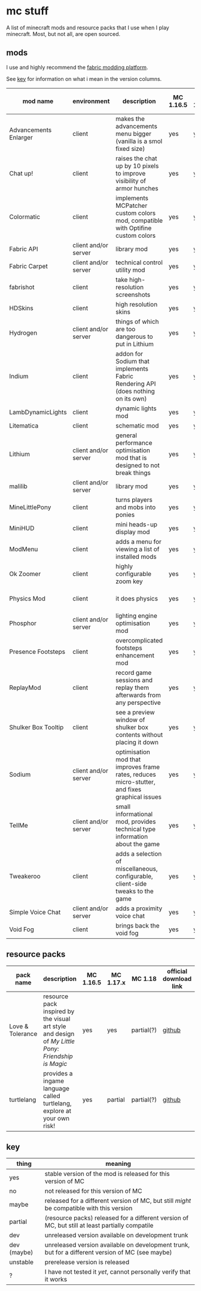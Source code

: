 # mc stuff

A list of minecraft mods and resource packs that I use when I play minecraft. Most, but not all, are open sourced.

## mods

I use and highly recommend the [fabric modding platform](https://fabricmc.net/).

See [key](#key) for information on what i mean in the version columns.

| mod name              | environment          | description                                                                                   | MC 1.16.5 | MC 1.17.1 | MC 1.18                             | official download link                                             | repo link                            |
| --------------------- | -------------------- | --------------------------------------------------------------------------------------------- | --------- | --------- | ----------------------------------- | ------------------------------------------------------------------ | ------------------------------------ |
| Advancements Enlarger | client               | makes the advancements menu bigger (vanilla is a smol fixed size)                             | yes       | yes       | no                                  | [curseforge][Advancements Enlarger:curseforge]                     | [github][Advancements Enlarger:repo] |
| Chat up!              | client               | raises the chat up by 10 pixels to improve visibility of armor hunches                        | yes       | yes       | yes(?)                              | [github][Chat up!:github]                                          | [github][Chat up!:repo]              |
| Colormatic            | client               | implements MCPatcher custom colors mod, compatible with Optifine custom colors                | yes       | yes       | dev (maybe)                         | [github][Colormatic:github], [modrinth][Colormatic:modrinth]       | [github][Colormatic:repo]            |
| Fabric API            | client and/or server | library mod                                                                                   | yes       | yes       | yes(?)                              | [github][Fabric API:github], [modrinth][Fabric API:modrinth]       | [github][Fabric API:repo]            |
| Fabric Carpet         | client and/or server | technical control utility mod                                                                 | yes       | yes       | yes(?)                              | [github][Fabric Carpet:github]                                     | [github][Fabric Carpet:repo]         |
| fabrishot             | client               | take high-resolution screenshots                                                              | yes       | yes       | yes(?)                              | [modrinth][fabrishot:modrinth]                                     | [github][fabrishot:repo]             |
| HDSkins               | client               | high resolution skins                                                                         | yes       | yes       | [yes(?)][HDSkins:build-1.18]        | [github][HDSkins:github], [website][HDSkins:website]               | [github][HDSkins:repo]               |
| Hydrogen              | client and/or server | things of which are too dangerous to put in Lithium                                           | yes       | yes       | no                                  | [github][Hydrogen:github]                                          | [github][Hydrogen:repo]              |
| Indium                | client               | addon for Sodium that implements Fabric Rendering API (does nothing on its own)               | yes       | yes       | unstable(?)                         | [github][Indium:github], [modrinth][Indium:modrinth]               | [github][Indium:repo]                |
| LambDynamicLights     | client               | dynamic lights mod                                                                            | yes       | yes       | no                                  | [github][LambDynamicLights:github]                                 | [github][LambDynamicLights:repo]     |
| Litematica            | client               | schematic mod                                                                                 | yes       | yes       | no                                  | [curseforge][Litematica:curseforge]                                | [github][Litematica:repo]            |
| Lithium               | client and/or server | general performance optimisation mod that is designed to not break things                     | yes       | yes       | no                                  | [github][Lithium:github], [modrinth][Lithium:modrinth]             | [github][Lithium:repo]               |
| malilib               | client and/or server | library mod                                                                                   | yes       | yes       | yes(?)                              | [curseforge][malilib:curseforge]                                   | [github][malilib:repo]               |
| MineLittlePony        | client               | turns players and mobs into ponies                                                            | yes       | yes       | [yes(?)][MineLittlePony:build-1.18] | [github][MineLittlePony:github], [website][MineLittlePony:website] | [github][MineLittlePony:repo]        |
| MiniHUD               | client               | mini heads-up display mod                                                                     | yes       | yes       | no                                  | [curseforge][MiniHUD:curseforge]                                   | [github][MiniHUD:repo]               |
| ModMenu               | client               | adds a menu for viewing a list of installed mods                                              | yes       | yes       | maybe(?)                            | [github][ModMenu:github], [modrinth][ModMenu:modrinth]             | [github][ModMenu:repo]               |
| Ok Zoomer             | client               | highly configurable zoom key                                                                  | yes       | yes       | no                                  | [github][Ok Zoomer:github], [modrinth][Ok Zoomer:modrinth]         | [github][Ok Zoomer:repo]             |
| Physics Mod           | client               | it does physics                                                                               | yes       | yes       | yes(?)                              | [website][Physics Mod:website]                                     | closed source >:c                    |
| Phosphor              | client and/or server | lighting engine optimisation mod                                                              | yes       | yes(?)    | no                                  | [github][Phosphor:github]                                          | [github][Phosphor:repo]              |
| Presence Footsteps    | client               | overcomplicated footsteps enhancement mod                                                     | yes       | yes       | yes(?)                              | [github][Presence Footsteps:github]                                | [github][Presence Footsteps:repo]    |
| ReplayMod             | client               | record game sessions and replay them afterwards from any perspective                          | yes       | yes       | no                                  | [website][ReplayMod:website]                                       | [github][ReplayMod:repo]             |
| Shulker Box Tooltip   | client               | see a preview window of shulker box contents without placing it down                          | yes       | yes       | maybe(?)                            | [github][Shulker Box Tooltip:github]                               | [github][Shulker Box Tooltip:repo]   |
| Sodium                | client and/or server | optimisation mod that improves frame rates, reduces micro-stutter, and fixes graphical issues | yes       | yes       | unstable(?)                         | [github][Sodium:github], [modrinth][Sodium:modrinth]               | [github][Sodium:repo]                |
| TellMe                | client and/or server | small informational mod, provides technical type information about the game                   | yes       | yes       | no                                  | [curseforge][TellMe:curseforge]                                    | [github][TellMe:repo]                |
| Tweakeroo             | client               | adds a selection of miscellaneous, configurable, client-side tweaks to the game               | yes       | yes       | no                                  | [curseforge][Tweakeroo:curseforge]                                 | [github][Tweakeroo:repo]             |
| Simple Voice Chat     | client and/or server | adds a proximity voice chat                                                                   | yes       | yes       | yes(?)                              | [curseforge][Simple Voice Chat:curseforge]                         | [github][Simple Voice Chat:repo]     |
| Void Fog              | client               | brings back the void fog                                                                      | yes       | yes       | yes(?)                              | [github][Void Fog:github]                                          | [github][Void Fog:repo]              |

<!-- am making a note of this here https://github.com/jellysquid3/cadmium-fabric
     although it hasn't been worked on since late 2020, still on 1.15.2 -->

## resource packs

| pack name        | description                                                                                        | MC 1.16.5 | MC 1.17.x | MC 1.18    | official download link            | repo link                       |
| ---------------- | -------------------------------------------------------------------------------------------------- | --------- | --------- | ---------- | --------------------------------- | ------------------------------- |
| Love & Tolerance | resource pack inspired by the visual art style and design of _My Little Pony: Friendship is Magic_ | yes       | yes       | partial(?) | [github][Love & Tolerance:github] | [github][Love & Tolerance:repo] |
| turtlelang       | provides a ingame language called turtlelang, explore at your own risk!                            | yes       | partial   | partial(?) | [github][turtlelang:github]       | [github][turtlelang:repo]       |

## key

| thing       | meaning                                                                                          |
| ----------- | ------------------------------------------------------------------------------------------------ |
| yes         | stable version of the mod is released for this version of MC                                     |
| no          | not released for this version of MC                                                              |
| maybe       | released for a different version of MC, but still *might* be compatible with this version        |
| partial     | (resource packs) released for a different version of MC, but still at least partially compatile  |
| dev         | unreleased version available on development trunk                                                |
| dev (maybe) | unreleased version available on development trunk, but for a different version of MC (see maybe) |
| unstable    | prerelease version is released                                                                   |
| ?           | I have not tested it *yet*, cannot personally verify that it works                               |

<!-- download sources in order of preference. github, website, modrinth, curseforge -->

<!-- MODS -->

[Advancements Enlarger:repo]: https://github.com/shedaniel/advancements-enlarger
[Advancements Enlarger:curseforge]: https://www.curseforge.com/minecraft/mc-mods/advancements-enlarger/files

[Chat up!:repo]: https://github.com/gnembon/chat-up
[Chat up!:github]: https://github.com/gnembon/chat-up/releases

[Colormatic:repo]: https://github.com/kvverti/colormatic
[Colormatic:github]: https://github.com/kvverti/colormatic/releases
[Colormatic:modrinth]: https://modrinth.com/mod/colormatic

[Fabric API:repo]: https://github.com/FabricMC/fabric
[Fabric API:github]: https://github.com/FabricMC/fabric/releases
[Fabric API:modrinth]: https://modrinth.com/mod/fabric-api

[Fabric Carpet:repo]: https://github.com/gnembon/fabric-carpet/
[Fabric Carpet:github]: https://github.com/gnembon/fabric-carpet/releases

[fabrishot:repo]: https://github.com/ramidzkh/fabrishot
[fabrishot:modrinth]: https://modrinth.com/mod/fabrishot

[HDSkins:repo]: https://github.com/minelittlepony/hdskins/
[HDSkins:github]: https://github.com/MineLittlePony/HDSkins/releases
[HDSkins:website]: https://minelittlepony-mod.com/
[HDSkins:build-1.18]: mods/1.18/1.18-hdskins-6.5.0.jar

[Hydrogen:repo]: https://github.com/CaffeineMC/hydrogen-fabric
[Hydrogen:github]: https://github.com/CaffeineMC/hydrogen-fabric/releases

[Indium:repo]: https://github.com/comp500/Indium
[Indium:github]: https://github.com/comp500/Indium/releases
[Indium:modrinth]: https://modrinth.com/mod/indium

[LambDynamicLights:repo]: https://github.com/LambdAurora/LambDynamicLights/
[LambDynamicLights:github]: https://github.com/LambdAurora/LambDynamicLights/releases

[Litematica:repo]: https://github.com/maruohon/litematica
[Litematica:curseforge]: https://www.curseforge.com/minecraft/mc-mods/litematica/files

[Lithium:repo]: https://github.com/CaffeineMC/lithium-fabric
[Lithium:github]: https://github.com/CaffeineMC/lithium-fabric/releases
[Lithium:modrinth]: https://modrinth.com/mod/lithium

[malilib:repo]: https://github.com/maruohon/malilib
[malilib:curseforge]: https://www.curseforge.com/minecraft/mc-mods/malilib/files

[MineLittlePony:repo]: https://github.com/minelittlepony/minelittlepony
[MineLittlePony:github]: https://github.com/MineLittlePony/MineLittlePony/releases
[MineLittlePony:website]: https://minelittlepony-mod.com/
[MineLittlePony:build-1.18]: mods/1.18/1.18-minelittlepony-4.4.0.jar

[MiniHUD:repo]: https://github.com/maruohon/minihud
[MiniHUD:curseforge]: https://www.curseforge.com/minecraft/mc-mods/minihud/files

[ModMenu:repo]: https://github.com/TerraformersMC/ModMenu
[ModMenu:github]: https://github.com/TerraformersMC/ModMenu/releases
[ModMenu:modrinth]: https://modrinth.com/mod/modmenu

[Ok Zoomer:repo]: https://github.com/joaoh1/OkZoomer/
[Ok Zoomer:github]: https://github.com/EnnuiL/OkZoomer/releases
[Ok Zoomer:modrinth]: https://modrinth.com/mod/ok-zoomer

[Physics Mod:website]: https://minecraftphysicsmod.com/

[Phosphor:repo]: https://github.com/CaffeineMC/phosphor-fabric
[Phosphor:github]: https://github.com/CaffeineMC/phosphor-fabric/releases

[Presence Footsteps:repo]: https://github.com/sollace/presence-footsteps
[Presence Footsteps:github]: https://github.com/Sollace/Presence-Footsteps/releases

[ReplayMod:repo]: https://github.com/ReplayMod/ReplayMod
[ReplayMod:website]: https://www.replaymod.com/download/

[Shulker Box Tooltip:repo]: https://github.com/MisterPeModder/ShulkerBoxTooltip
[Shulker Box Tooltip:github]: https://github.com/MisterPeModder/ShulkerBoxTooltip/releases

[Sodium:repo]: https://github.com/CaffeineMC/sodium-fabric
[Sodium:github]: https://github.com/CaffeineMC/sodium-fabric/releases
[Sodium:modrinth]: https://modrinth.com/mod/sodium

[TellMe:repo]: https://github.com/maruohon/tellme
[TellMe:curseforge]: https://www.curseforge.com/minecraft/mc-mods/tellme/files

[Tweakeroo:repo]: https://github.com/maruohon/tweakeroo
[Tweakeroo:curseforge]: https://www.curseforge.com/minecraft/mc-mods/tweakeroo/files

[Simple Voice Chat:repo]: https://github.com/henkelmax/simple-voice-chat
[Simple Voice Chat:curseforge]: https://www.curseforge.com/minecraft/mc-mods/simple-voice-chat/files

[Void Fog:repo]: https://github.com/Sollace/Void-Fog
[Void Fog:github]: https://github.com/Sollace/Void-Fog/releases

<!-- RESOURCE PACKS -->

[Love & Tolerance:repo]: https://github.com/Love-and-Tolerance/Love-and-Tolerance
[Love & Tolerance:github]: https://github.com/Love-and-Tolerance/Love-and-Tolerance/releases

[turtlelang:repo]: https://github.com/autumnblazey/turtlelang
[turtlelang:github]: https://github.com/autumnblazey/turtlelang/releases
